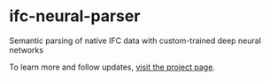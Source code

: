 # ifc-neural-parser
Semantic parsing of native IFC data with custom-trained deep neural networks

To learn more and follow updates, [visit the project page](https://mehrzadshm.github.io/docs/projects/ifc-neural-search/).  
